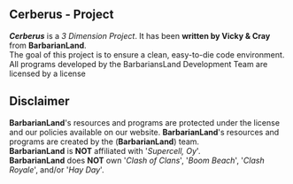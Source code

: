 ## Cerberus - Project

***Cerberus*** is a _3 Dimension Project_.
It has been **written by Vicky & Cray** from **BarbarianLand**.  
The goal of this project is to ensure a clean, easy-to-die code environment.
All programs developed by the BarbariansLand Development Team are licensed by a license

## Disclaimer
**BarbarianLand**'s resources and programs are protected under the license and our policies available on our website.
**BarbarianLand**'s resources and programs are created by the (**BarbarianLand**) team.  
**BarbarianLand** is **NOT** affiliated with '_Supercell, Oy_'.  
**BarbarianLand** does **NOT** own '_Clash of Clans_', '_Boom Beach_', '_Clash Royale_', and/or '_Hay Day_'.
